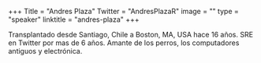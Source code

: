 +++
Title = "Andres Plaza"
Twitter = "AndresPlazaR"
image = ""
type = "speaker"
linktitle = "andres-plaza"
+++

Transplantado desde Santiago, Chile a Boston, MA, USA hace 16 años. SRE en Twitter por mas de 6 años. Amante de los perros, los computadores antiguos y electrónica.
